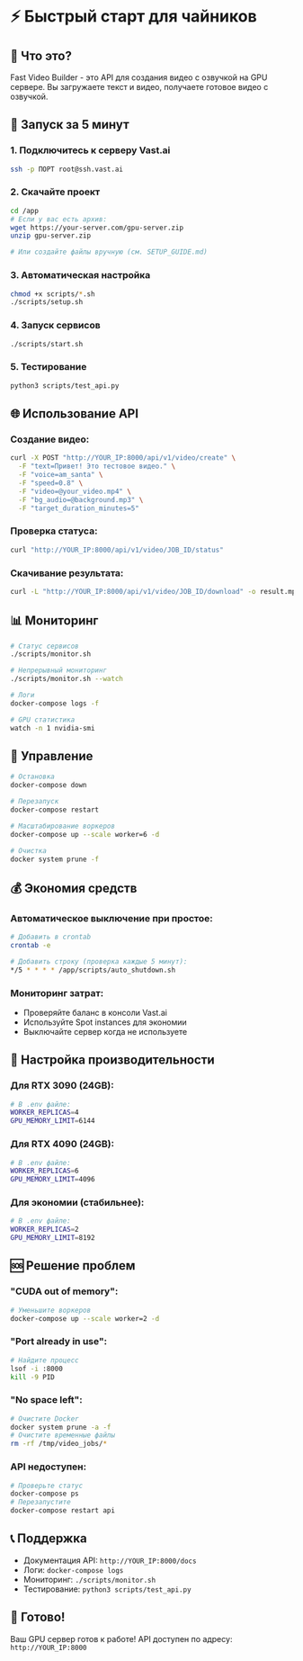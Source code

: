 # ⚡ Быстрый старт для чайников

## 🎯 Что это?

Fast Video Builder - это API для создания видео с озвучкой на GPU сервере.
Вы загружаете текст и видео, получаете готовое видео с озвучкой.

## 🚀 Запуск за 5 минут

### 1. Подключитесь к серверу Vast.ai
```bash
ssh -p ПОРТ root@ssh.vast.ai
```

### 2. Скачайте проект
```bash
cd /app
# Если у вас есть архив:
wget https://your-server.com/gpu-server.zip
unzip gpu-server.zip

# Или создайте файлы вручную (см. SETUP_GUIDE.md)
```

### 3. Автоматическая настройка
```bash
chmod +x scripts/*.sh
./scripts/setup.sh
```

### 4. Запуск сервисов
```bash
./scripts/start.sh
```

### 5. Тестирование
```bash
python3 scripts/test_api.py
```

## 🌐 Использование API

### Создание видео:
```bash
curl -X POST "http://YOUR_IP:8000/api/v1/video/create" \
  -F "text=Привет! Это тестовое видео." \
  -F "voice=am_santa" \
  -F "speed=0.8" \
  -F "video=@your_video.mp4" \
  -F "bg_audio=@background.mp3" \
  -F "target_duration_minutes=5"
```

### Проверка статуса:
```bash
curl "http://YOUR_IP:8000/api/v1/video/JOB_ID/status"
```

### Скачивание результата:
```bash
curl -L "http://YOUR_IP:8000/api/v1/video/JOB_ID/download" -o result.mp4
```

## 📊 Мониторинг

```bash
# Статус сервисов
./scripts/monitor.sh

# Непрерывный мониторинг
./scripts/monitor.sh --watch

# Логи
docker-compose logs -f

# GPU статистика
watch -n 1 nvidia-smi
```

## 🛑 Управление

```bash
# Остановка
docker-compose down

# Перезапуск
docker-compose restart

# Масштабирование воркеров
docker-compose up --scale worker=6 -d

# Очистка
docker system prune -f
```

## 💰 Экономия средств

### Автоматическое выключение при простое:
```bash
# Добавить в crontab
crontab -e

# Добавить строку (проверка каждые 5 минут):
*/5 * * * * /app/scripts/auto_shutdown.sh
```

### Мониторинг затрат:
- Проверяйте баланс в консоли Vast.ai
- Используйте Spot instances для экономии
- Выключайте сервер когда не используете

## 🔧 Настройка производительности

### Для RTX 3090 (24GB):
```bash
# В .env файле:
WORKER_REPLICAS=4
GPU_MEMORY_LIMIT=6144
```

### Для RTX 4090 (24GB):
```bash
# В .env файле:
WORKER_REPLICAS=6
GPU_MEMORY_LIMIT=4096
```

### Для экономии (стабильнее):
```bash
# В .env файле:
WORKER_REPLICAS=2
GPU_MEMORY_LIMIT=8192
```

## 🆘 Решение проблем

### "CUDA out of memory":
```bash
# Уменьшите воркеров
docker-compose up --scale worker=2 -d
```

### "Port already in use":
```bash
# Найдите процесс
lsof -i :8000
kill -9 PID
```

### "No space left":
```bash
# Очистите Docker
docker system prune -a -f
# Очистите временные файлы
rm -rf /tmp/video_jobs/*
```

### API недоступен:
```bash
# Проверьте статус
docker-compose ps
# Перезапустите
docker-compose restart api
```

## 📞 Поддержка

- Документация API: `http://YOUR_IP:8000/docs`
- Логи: `docker-compose logs`
- Мониторинг: `./scripts/monitor.sh`
- Тестирование: `python3 scripts/test_api.py`

## 🎉 Готово!

Ваш GPU сервер готов к работе!
API доступен по адресу: `http://YOUR_IP:8000`
